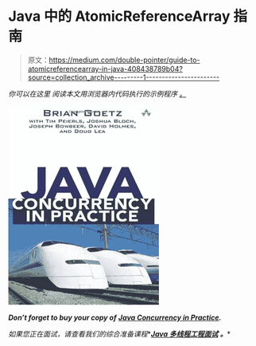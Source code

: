 # Java 中的 AtomicReferenceArray 指南

> 原文：<https://medium.com/double-pointer/guide-to-atomicreferencearray-in-java-408438789b04?source=collection_archive---------1----------------------->

*你可以在这里* *阅读本文用浏览器内代码执行的示例程序* [*。*](https://bit.ly/3mzi2u0)

[![](img/071f4588dd55326f99b5bb0d3561be8f.png)](https://amzn.to/3K3E1WD)

***Don’t forget to buy your copy of*** [***Java Concurrency in Practice***](https://amzn.to/3K3E1WD)***.***

*如果您正在面试，请查看我们的综合准备课程**[***Java 多线程工程面试***](https://bit.ly/2QfKXCK) ***。****